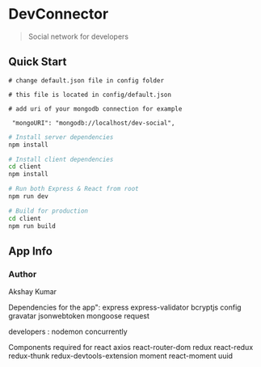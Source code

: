# DevConnector
> Social network for developers


## Quick Start

```
# change default.json file in config folder

# this file is located in config/default.json

# add uri of your mongodb connection for example

 "mongoURI": "mongodb://localhost/dev-social",

```

```bash
# Install server dependencies
npm install

# Install client dependencies
cd client
npm install

# Run both Express & React from root
npm run dev

# Build for production
cd client
npm run build
```

## App Info

### Author



Akshay Kumar

Dependencies for the app":
express
express-validator
bcryptjs
config
gravatar
jsonwebtoken
mongoose
request

developers :
nodemon
concurrently

Components required for react
axios react-router-dom redux react-redux redux-thunk redux-devtools-extension moment react-moment uuid



